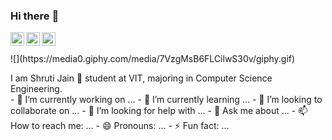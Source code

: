 ### Hi there :wave:
<a target="_blank" href="https://www.linkedin.com/in/shruti-j-08a399196/">
  <img align="left" alt="LinkedIn" width="22px" src="https://cdn.jsdelivr.net/npm/simple-icons@3.1.0/icons/linkedin.svg" />
</a>
<a href="https://www.instagram.com/shru.tiff/">
  <img align="left" alt="Instagram" width="22px" src="https://cdn.jsdelivr.net/npm/simple-icons@v3/icons/instagram.svg" />
</a>
<a target="_blank" href="mailto:sh2000.cool.j@gmail.com">
  <img align="left" alt="'Gmail" width="22px" src="https://cdn.jsdelivr.net/npm/simple-icons@3.1.0/icons/gmail.svg" />
</a>
<br /> <br/>
 ![](https://media0.giphy.com/media/7VzgMsB6FLCilwS30v/giphy.gif)
 <p>
I am Shruti Jain 🙋‍ student at VIT, majoring in Computer Science Engineering. <br/ >
- 🔭 I’m currently working on ...
- 🌱 I’m currently learning ...
- 👯 I’m looking to collaborate on ...
- 🤔 I’m looking for help with ...
- 💬 Ask me about ...
- 📫 How to reach me: ...
- 😄 Pronouns: ...
- ⚡ Fun fact: ...
</p>
